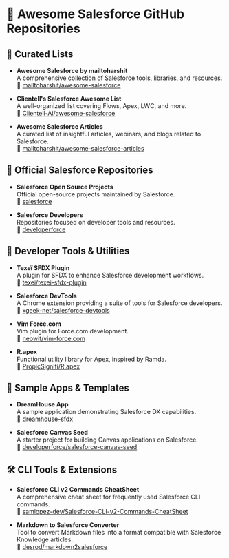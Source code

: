 # 📘 Awesome Salesforce GitHub Repositories

## 🧰 Curated Lists

- **Awesome Salesforce by mailtoharshit**  
  A comprehensive collection of Salesforce tools, libraries, and resources.  
  🔗 [mailtoharshit/awesome-salesforce](https://github.com/mailtoharshit/awesome-salesforce)

- **Clientell's Salesforce Awesome List**  
  A well-organized list covering Flows, Apex, LWC, and more.  
  🔗 [Clientell-Ai/awesome-salesforce](https://github.com/Clientell-Ai/awesome-salesforce)

- **Awesome Salesforce Articles**  
  A curated list of insightful articles, webinars, and blogs related to Salesforce.  
  🔗 [mailtoharshit/awesome-salesforce-articles](https://github.com/mailtoharshit/awesome-salesforce-articles)

## 🏢 Official Salesforce Repositories

- **Salesforce Open Source Projects**  
  Official open-source projects maintained by Salesforce.  
  🔗 [salesforce](https://github.com/salesforce)

- **Salesforce Developers**  
  Repositories focused on developer tools and resources.  
  🔗 [developerforce](https://github.com/developerforce)

## 🔧 Developer Tools & Utilities

- **Texeï SFDX Plugin**  
  A plugin for SFDX to enhance Salesforce development workflows.  
  🔗 [texei/texei-sfdx-plugin](https://github.com/texei/texei-sfdx-plugin)

- **Salesforce DevTools**  
  A Chrome extension providing a suite of tools for Salesforce developers.  
  🔗 [xgeek-net/salesforce-devtools](https://github.com/xgeek-net/salesforce-devtools)

- **Vim Force.com**  
  Vim plugin for Force.com development.  
  🔗 [neowit/vim-force.com](https://github.com/neowit/vim-force.com)

- **R.apex**  
  Functional utility library for Apex, inspired by Ramda.  
  🔗 [PropicSignifi/R.apex](https://github.com/PropicSignifi/R.apex)

## 🧪 Sample Apps & Templates

- **DreamHouse App**  
  A sample application demonstrating Salesforce DX capabilities.  
  🔗 [dreamhouse-sfdx](https://github.com/dreamhouseapp/dreamhouse-sfdx)

- **Salesforce Canvas Seed**  
  A starter project for building Canvas applications on Salesforce.  
  🔗 [developerforce/salesforce-canvas-seed](https://github.com/developerforce/salesforce-canvas-seed)

## 🛠️ CLI Tools & Extensions

- **Salesforce CLI v2 Commands CheatSheet**  
  A comprehensive cheat sheet for frequently used Salesforce CLI commands.  
  🔗 [samlopez-dev/Salesforce-CLI-v2-Commands-CheatSheet](https://github.com/samlopez-dev/Salesforce-CLI-v2-Commands-CheatSheet)

- **Markdown to Salesforce Converter**  
  Tool to convert Markdown files into a format compatible with Salesforce Knowledge articles.  
  🔗 [desrod/markdown2salesforce](https://github.com/desrod/markdown2salesforce)